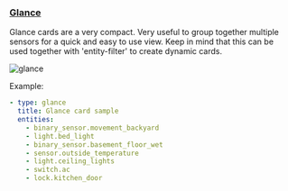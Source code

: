 ### [Glance](https://developers.home-assistant.io/docs/en/lovelace_card_types.html#glance)

Glance cards are a very compact. Very useful to group together multiple sensors for a quick and easy to use view. Keep in mind that this can be used together with 'entity-filter' to create dynamic cards.

![glance](https://user-images.githubusercontent.com/7738048/41775898-721f063e-762e-11e8-89bb-27463552416f.png)

Example:
```yaml
- type: glance
  title: Glance card sample
  entities:
    - binary_sensor.movement_backyard
    - light.bed_light
    - binary_sensor.basement_floor_wet
    - sensor.outside_temperature
    - light.ceiling_lights
    - switch.ac
    - lock.kitchen_door
```